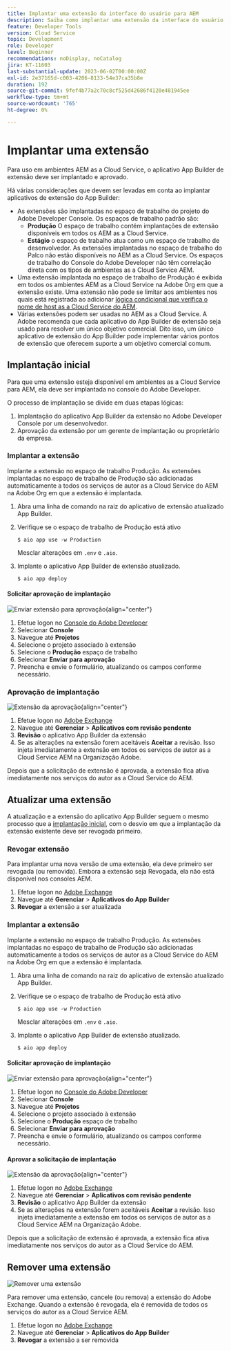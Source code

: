```yaml
---
title: Implantar uma extensão da interface do usuário para AEM
description: Saiba como implantar uma extensão da interface do usuário do AEM.
feature: Developer Tools
version: Cloud Service
topic: Development
role: Developer
level: Beginner
recommendations: noDisplay, noCatalog
jira: KT-11603
last-substantial-update: 2023-06-02T00:00:00Z
exl-id: 2e37165d-c003-4206-8133-54e37ca35b8e
duration: 192
source-git-commit: 9fef4b77a2c70c8cf525d42686f4120e481945ee
workflow-type: tm+mt
source-wordcount: '765'
ht-degree: 0%

---
```


# Implantar uma extensão

Para uso em ambientes AEM as a Cloud Service, o aplicativo App Builder de extensão deve ser implantado e aprovado.

Há várias considerações que devem ser levadas em conta ao implantar aplicativos de extensão do App Builder:

+ As extensões são implantadas no espaço de trabalho do projeto do Adobe Developer Console. Os espaços de trabalho padrão são:
   + __Produção__ O espaço de trabalho contém implantações de extensão disponíveis em todos os AEM as a Cloud Service.
   + __Estágio__ o espaço de trabalho atua como um espaço de trabalho de desenvolvedor. As extensões implantadas no espaço de trabalho do Palco não estão disponíveis no AEM as a Cloud Service.
Os espaços de trabalho do Console do Adobe Developer não têm correlação direta com os tipos de ambientes as a Cloud Service AEM.
+ Uma extensão implantada no espaço de trabalho de Produção é exibida em todos os ambientes AEM as a Cloud Service na Adobe Org em que a extensão existe.
Uma extensão não pode se limitar aos ambientes nos quais está registrada ao adicionar [lógica condicional que verifica o nome de host as a Cloud Service do AEM](https://developer.adobe.com/uix/docs/guides/publication/#enabling-extension-only-on-specific-aem-environments).
+ Várias extensões podem ser usadas no AEM as a Cloud Service. A Adobe recomenda que cada aplicativo do App Builder de extensão seja usado para resolver um único objetivo comercial. Dito isso, um único aplicativo de extensão do App Builder pode implementar vários pontos de extensão que oferecem suporte a um objetivo comercial comum.

## Implantação inicial

Para que uma extensão esteja disponível em ambientes as a Cloud Service para AEM, ela deve ser implantada no console do Adobe Developer.

O processo de implantação se divide em duas etapas lógicas:

1. Implantação do aplicativo App Builder da extensão no Adobe Developer Console por um desenvolvedor.
1. Aprovação da extensão por um gerente de implantação ou proprietário da empresa.

### Implantar a extensão

Implante a extensão no espaço de trabalho Produção. As extensões implantadas no espaço de trabalho de Produção são adicionadas automaticamente a todos os serviços de autor as a Cloud Service do AEM na Adobe Org em que a extensão é implantada.

1. Abra uma linha de comando na raiz do aplicativo de extensão atualizado App Builder.
1. Verifique se o espaço de trabalho de Produção está ativo

   ```shell
   $ aio app use -w Production
   ```

   Mesclar alterações em `.env` e `.aio`.

1. Implante o aplicativo App Builder de extensão atualizado.

   ```shell
   $ aio app deploy
   ```

#### Solicitar aprovação de implantação

![Enviar extensão para aprovação](./assets/deploy/submit-for-approval.png){align="center"}

1. Efetue logon no [Console do Adobe Developer](https://developer.adobe.com)
1. Selecionar __Console__
1. Navegue até __Projetos__
1. Selecione o projeto associado à extensão
1. Selecione o __Produção__ espaço de trabalho
1. Selecionar __Enviar para aprovação__
1. Preencha e envie o formulário, atualizando os campos conforme necessário.

### Aprovação de implantação

![Extensão da aprovação](./assets/deploy/adobe-exchange.png){align="center"}

1. Efetue logon no [Adobe Exchange](https://exchange.adobe.com/)
1. Navegue até __Gerenciar__ > __Aplicativos com revisão pendente__
1. __Revisão__ o aplicativo App Builder da extensão
1. Se as alterações na extensão forem aceitáveis __Aceitar__ a revisão. Isso injeta imediatamente a extensão em todos os serviços de autor as a Cloud Service AEM na Organização Adobe.

Depois que a solicitação de extensão é aprovada, a extensão fica ativa imediatamente nos serviços do autor as a Cloud Service do AEM.

## Atualizar uma extensão

A atualização e a extensão do aplicativo App Builder seguem o mesmo processo que a [implantação inicial](#initial-deployment), com o desvio em que a implantação da extensão existente deve ser revogada primeiro.

### Revogar extensão

Para implantar uma nova versão de uma extensão, ela deve primeiro ser revogada (ou removida). Embora a extensão seja Revogada, ela não está disponível nos consoles AEM.

1. Efetue logon no [Adobe Exchange](https://exchange.adobe.com/)
1. Navegue até __Gerenciar__ > __Aplicativos do App Builder__
1. __Revogar__ a extensão a ser atualizada

### Implantar a extensão

Implante a extensão no espaço de trabalho Produção. As extensões implantadas no espaço de trabalho de Produção são adicionadas automaticamente a todos os serviços de autor as a Cloud Service do AEM na Adobe Org em que a extensão é implantada.

1. Abra uma linha de comando na raiz do aplicativo de extensão atualizado App Builder.
1. Verifique se o espaço de trabalho de Produção está ativo

   ```shell
   $ aio app use -w Production
   ```

   Mesclar alterações em `.env` e `.aio`.

1. Implante o aplicativo App Builder de extensão atualizado.

   ```shell
   $ aio app deploy
   ```

#### Solicitar aprovação de implantação

![Enviar extensão para aprovação](./assets/deploy/submit-for-approval.png){align="center"}

1. Efetue logon no [Console do Adobe Developer](https://developer.adobe.com)
1. Selecionar __Console__
1. Navegue até __Projetos__
1. Selecione o projeto associado à extensão
1. Selecione o __Produção__ espaço de trabalho
1. Selecionar __Enviar para aprovação__
1. Preencha e envie o formulário, atualizando os campos conforme necessário.

#### Aprovar a solicitação de implantação

![Extensão da aprovação](./assets/deploy/adobe-exchange.png){align="center"}

1. Efetue logon no [Adobe Exchange](https://exchange.adobe.com/)
1. Navegue até __Gerenciar__ > __Aplicativos com revisão pendente__
1. __Revisão__ o aplicativo App Builder da extensão
1. Se as alterações na extensão forem aceitáveis __Aceitar__ a revisão. Isso injeta imediatamente a extensão em todos os serviços de autor as a Cloud Service AEM na Organização Adobe.

Depois que a solicitação de extensão é aprovada, a extensão fica ativa imediatamente nos serviços do autor as a Cloud Service do AEM.

## Remover uma extensão

![Remover uma extensão](./assets/deploy/revoke.png)

Para remover uma extensão, cancele (ou remova) a extensão do Adobe Exchange. Quando a extensão é revogada, ela é removida de todos os serviços do autor as a Cloud Service AEM.

1. Efetue logon no [Adobe Exchange](https://exchange.adobe.com/)
1. Navegue até __Gerenciar__ > __Aplicativos do App Builder__
1. __Revogar__ a extensão a ser removida
